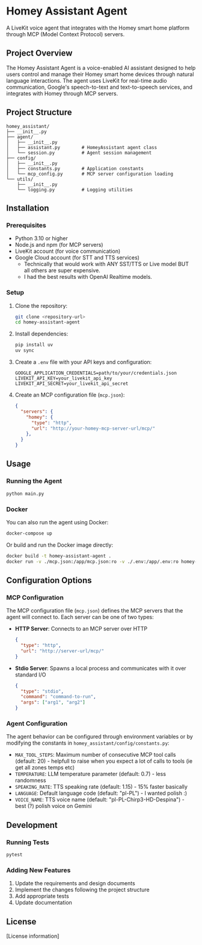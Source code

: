 # Homey Assistant Agent

A LiveKit voice agent that integrates with the Homey smart home platform through MCP (Model Context Protocol) servers.

## Project Overview

The Homey Assistant Agent is a voice-enabled AI assistant designed to help users control and manage their Homey smart home devices through natural language interactions. The agent uses LiveKit for real-time audio communication, Google's speech-to-text and text-to-speech services, and integrates with Homey through MCP servers.

## Project Structure

```
homey_assistant/
├── __init__.py
├── agent/
│   ├── __init__.py
│   ├── assistant.py        # HomeyAssistant agent class
│   └── session.py          # Agent session management
├── config/
│   ├── __init__.py
│   ├── constants.py        # Application constants
│   └── mcp_config.py       # MCP server configuration loading
└── utils/
    ├── __init__.py
    └── logging.py          # Logging utilities
```

## Installation

### Prerequisites

- Python 3.10 or higher
- Node.js and npm (for MCP servers)
- LiveKit account (for voice communication)
- Google Cloud account (for STT and TTS services)
  - Technically that would work with ANY SST/TTS or Live model BUT all others are super expensive.
  - I had the best results with OpenAI Realtime models.

### Setup

1. Clone the repository:
   ```bash
   git clone <repository-url>
   cd homey-assistant-agent
   ```

2. Install dependencies:
   ```bash
   pip install uv
   uv sync
   ```

3. Create a `.env` file with your API keys and configuration:
   ```
   GOOGLE_APPLICATION_CREDENTIALS=path/to/your/credentials.json
   LIVEKIT_API_KEY=your_livekit_api_key
   LIVEKIT_API_SECRET=your_livekit_api_secret
   ```

4. Create an MCP configuration file (`mcp.json`):
   ```json
   {
     "servers": {
       "homey": {
         "type": "http",
         "url": "http://your-homey-mcp-server-url/mcp/"
       },
     }
   }
   ```

## Usage

### Running the Agent

```bash
python main.py
```

### Docker

You can also run the agent using Docker:

```bash
docker-compose up
```

Or build and run the Docker image directly:

```bash
docker build -t homey-assistant-agent .
docker run -v ./mcp.json:/app/mcp.json:ro -v ./.env:/app/.env:ro homey-assistant-agent
```

## Configuration Options

### MCP Configuration

The MCP configuration file (`mcp.json`) defines the MCP servers that the agent will connect to. Each server can be one of two types:

- **HTTP Server**: Connects to an MCP server over HTTP
  ```json
  {
    "type": "http",
    "url": "http://server-url/mcp/"
  }
  ```

- **Stdio Server**: Spawns a local process and communicates with it over standard I/O
  ```json
  {
    "type": "stdio",
    "command": "command-to-run",
    "args": ["arg1", "arg2"]
  }
  ```

### Agent Configuration

The agent behavior can be configured through environment variables or by modifying the constants in `homey_assistant/config/constants.py`:

- `MAX_TOOL_STEPS`: Maximum number of consecutive MCP tool calls (default: 20) - helpfull to raise when you expect a lot of calls to tools (ie get all zones temps etc)
- `TEMPERATURE`: LLM temperature parameter (default: 0.7) - less randomness
- `SPEAKING_RATE`: TTS speaking rate (default: 1.15) - 15% faster basically
- `LANGUAGE`: Default language code (default: "pl-PL") - I wanted polish :)
- `VOICE_NAME`: TTS voice name (default: "pl-PL-Chirp3-HD-Despina") - best (?) polish voice on Gemini

## Development

### Running Tests

```bash
pytest
```

### Adding New Features

1. Update the requirements and design documents
2. Implement the changes following the project structure
3. Add appropriate tests
4. Update documentation

## License

[License information]